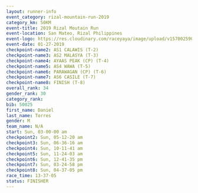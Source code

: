 ```yaml
---
layout: runner-info 
event_category: rizal-mountain-run-2019 
category_km: 50KM 
event-title: 2019 Rizal Moutain Run 
event-location: San Mateo, Rizal Philippines 
event-logo: https://res.cloudinary.com/raceyaya/image/upload/v1570025909/logo/rizal-mountain_gkfete.jpg 
event-date: 01-27-2019 
checkpoint-name2: AS1 CALAWIS (T-2) 
checkpoint-name3: AS2 MALASYA (T-3) 
checkpoint-name4: AYAAS PEAK (CP) (T-4) 
checkpoint-name5: AS4 WAWA (T-5) 
checkpoint-name6: PARAWAGAN (CP) (T-6) 
checkpoint-name7: AS6 CASILE (T-7) 
checkpoint-name8: FINISH (T-8) 
overall_rank: 34
gender_rank: 30
category_rank: 
bib: 50025
first_name: Daniel
last_name: Torres
gender: M
team_name: N/A
start: Sun, 03-00-00 am
checkpoint2: Sun, 05-12-20 am
checkpoint3: Sun, 06-36-16 am
checkpoint4: Sun, 10-11-41 am
checkpoint5: Sun, 11-24-03 am
checkpoint6: Sun, 12-41-35 pm
checkpoint7: Sun, 03-24-58 pm
checkpoint8: Sun, 04-37-05 pm
race_time: 13-37-05
status: FINISHER
---
```

